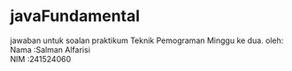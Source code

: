 # javaFundamental

jawaban untuk soalan praktikum Teknik Pemograman Minggu ke dua.
oleh: 
Nama :Salman Alfarisi <br />
NIM  :241524060 <br />
